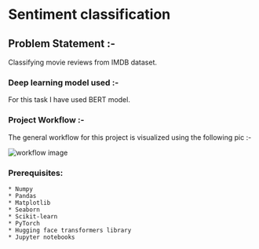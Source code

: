 # Sentiment classification

## Problem Statement :-

Classifying movie reviews from IMDB dataset.

### Deep learning model used :-

For this task I have used BERT model.

### Project Workflow :-

The general workflow for this project is visualized using the following pic :-

![workflow image](https://raw.githubusercontent.com/subhromitra/sentiment-classification/master/proj_workflow.JPG)

### Prerequisites:

```
* Numpy
* Pandas
* Matplotlib
* Seaborn
* Scikit-learn
* PyTorch
* Hugging face transformers library
* Jupyter notebooks
